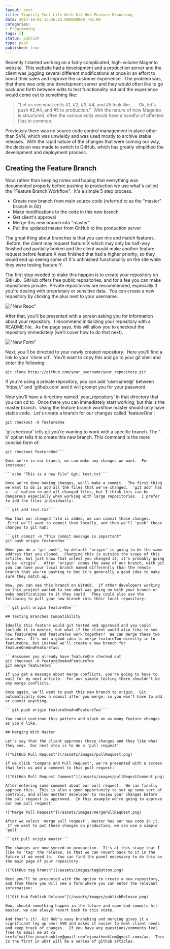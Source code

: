 ```yaml
---
layout: post
title: Simplify Your Life With Git Hub Feature Branching
date: 2014-10-05 13:56:25.000000000 -05:00
categories:
- Programming
tags: []
status: publish
type: post
published: true
---
```

Recently I started working on a fairly complicated, high-volume Magento website.  This website had a development and a production server and the client was juggling several different modifications at once in an effort to boost their sales and improve the customer experience.  The problem was, that there was only one development server and they would often like to go back and forth between edits to test functionality out and the experience would come out to something like: 

> "Let us see what edits #1, #2, #3, #4, and #5 look like.....  Ok, let's push #2,#4, and #5 to production."  With the nature of how Magento is structured, often the various edits would have a handful of affected files in common.

Previously there was no source code control management in place other than SVN, which was unwieldy and was used mostly to archive stable releases.  With the rapid nature of the changes that were coming our way, the decision was made to switch to GitHub, which has greatly simplified the development and deployment process.

## Creating the Feature Branch

Now, rather than keeping notes and hoping that everything was documented properly before pushing to production we use what's called the "Feature Branch Workflow".  It's a simple 5 step process.

+ Create new branch from main source code (referred to as the "master" branch in Git)
+ Make modifications to the code in this new branch
+ Get client's approval
+ Merge this new branch into "master"
+ Pull the updated master from GitHub to the production server

The great thing about branches is that you can mix and match features.  Before, the client may request feature X which may only be half-way finished and partially broken and the client would make another feature request before feature X was finished that had a higher priority, so they would end up seeing some of X's unfinished functionality on the site while they were testing feature Y.

The first step needed to make this happen is to create your repository on GitHub.  GitHub offers free public repositories, and for a fee you can make repositories private.  Private repositories are recommended, especially if you're dealing with proprietary or sensitive data.  You can create a new repository by clicking the plus next to your username.

!["New Repo"](/assets/images/new-repository-300x122.png)

After that, you'll be presented with a screen asking you for information about your repository.  I recommend initializing your repository with a README file.  As the page says, this will allow you to checkout the repository immediately (we'll cover how to do that next).

!["New Form"](/assets/images/new-form.png)

Next, you'll be directed to your newly created repository.  Here you'll find a link to your 'clone url'.  You'll want to copy this and go to your git shell and enter the following:

```git clone https://github.com/your_username/your_repository.git```

If you're using a private repository, you can add 'username@' between 'https;//' and 'github.com' and it will prompt you for your password.

Now you'll have a directory named 'your_repository' in that directory that you can cd to.  Once there you can immediately start working, but this is the master branch.  Using the feature branch workflow master should only have stable code.  Let's create a branch for our changes called 'featureOne':

```git checkout -b featureOne```

'git checkout' tells git you're wanting to work with a specific branch. The '-b' option tells it to create this new branch. This command is the more concise form of:

```git branch featureOne
git checkout featureOne```

Once we're in our branch, we can make any changes we want.  For instance:

```echo "This is a new file" &gt; test.txt```

Once we're done making changes, we'll make a commit.  The first thing we want to do is add all the files that we've changed.  'git add' has a '-a' option to add all changed files, but I think this can be dangerous especially when working with large repositories.  I prefer to add the files individually:

```git add test.txt```

Now that our changed file is added, we can commit those changes.  First we'll want to commit them locally, and then we'll 'push' those changes to git hub:

```git commit -m "This commit message is important"
git push origin featureOne```

When you do a 'git push', by default 'origin' is going to be the same address that you cloned.  Changing this is outside the scope of this article, but just know that unless you changed it, it's probably going to be 'origin'.  After 'origin' comes the name of our branch, with git you can have your local branch named differently than the remote branch that you're pushing to but it's generally a good idea to make sure they match up.

Now, you can see this branch on GitHub.  If other developers working on this project wanted to see what was going on with your branch or make modifications to it they could.  They could also use the following to pull your new branch into their local repository:

```git pull origin featureOne```

## Testing Branches Compatibility

Ideally this feature would git tested and approved and you could include it in master, but what if the client would also like to see how featureOne and featureTwo work together?  We can merge these two branches.  It's not a good idea to merge featureTwo directly in to featureOne, but instead we'll create a new branch for featureOneAndFeatureTwo:

```#assumes you already have featureOne checked out
git checkout -b featureOneAndFeatureTwo 
git merge featureTwo```

If you get a message about merge conflicts, you're going to have to wait for my next article.  For our simple testing there shouldn't be any merge conflicts.

Once again, we'll want to push this new branch to origin.  Git automatically does a commit after you merge, so you won't have to add or commit anything.

```git push origin featureOneAndFeatureTwo```

You could continue this pattern and stack on as many feature changes as you'd like.  

## Merging With Master

Let's say that the client approves these changes and they like what they see.  Our next step is to do a 'pull request'.

!["GitHub Pull Request"](/assets/images/pullRequest.png)

If we click "Compare and Pull Request", we're presented with a screen that lets us add a comment to this pull request:

!["GitHub Pull Request Comment"](/assets/images/pullReqestComment.png)

After entering some comment about our pull request.  We can finally approve this.  This is also a good opportunity to set up some sort of controls, and allow another developer to review your changes before the pull request is approved.  In this example we're going to approve our own pull request:

!["Merge Pull Request"](/assets/images/mergePullRequest.png)

After we select 'merge pull request', master has our new code in it.  If we want to put these changes on production, we can use a simple 'pull':

```git pull origin master```

The changes are now synced on production.  It's at this stage that I like to 'tag' the release, so that we can revert back to it in the future if we need to.  You can find the panel necessary to do this on the main page of your repository.

!["GitHub tag branch"](/assets/images/tagButton.png)

Next you'll be presented with the option to create a new repository, and from there you will see a form where you can enter the relevant information:

!["Git Hub Publish Release"](/assets/images/publishRelease.png)

Now, should something happen in the future and some bad commits hit master, we can always revert back to this state.

And that's it!  Git Hub's easy branching and merging gives it a significant leg up over SVN and makes it easier to meet client needs and keep track of changes.  If you have any questions/comments feel free to email me at <a href="mailto:jonathonklem@gmail.com">jonathonklem@gmail.com</a>.  This is the first in what will be a series of github articles.
